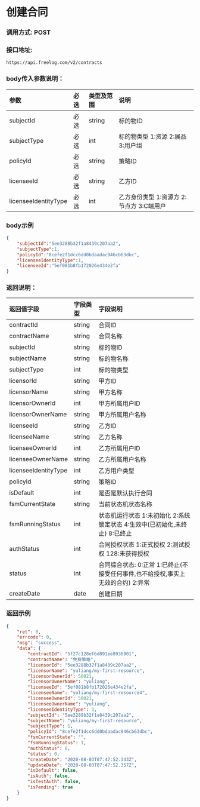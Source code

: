 # 创建合同

### 调用方式: POST

### 接口地址:

```
https://api.freelog.com/v2/contracts
```

### body传入参数说明：

| 参数 | 必选 | 类型及范围 | 说明 |
| :--- | :--- | :--- | :--- |
| subjectId | 必选 | string | 标的物ID |
| subjectType | 必选 | int | 标的物类型 1:资源 2:展品 3:用户组 |
| policyId | 必选 | string | 策略ID |
| licenseeId | 必选 | string | 乙方ID |
| licenseeIdentityType | 必选 | int | 乙方身份类型 1:资源方 2:节点方 3:C端用户 |

### body示例

```json
{
	"subjectId":"5ee3288b32f1a8439c207aa2",
	"subjectType":1,
	"policyId":"8cefe2f1dcc6dd0bdaadac946cb63dbc",
	"licenseeIdentityType":1,
	"licenseeId":"5ef081b8fb172026e434e2fa"
}
```

### 返回说明：

| 返回值字段 | 字段类型 | 字段说明 |
| :--- | :--- | :--- |
| contractId | string | 合同ID |
| contractName | string | 合同名称 |
| subjectId | string | 标的物ID |
| subjectName | string | 标的物名称 |
| subjectType | int | 标的物类型 |
| licensorId | string | 甲方ID |
| licensorName | string | 甲方名称 |
| licensorOwnerId | int | 甲方所属用户ID |
| licensorOwnerName | string | 甲方所属用户名称 |
| licenseeId | string | 乙方ID |
| licenseeName | string | 乙方名称 |
| licenseeOwnerId | int | 乙方所属用户ID |
| licenseeOwnerName | string | 乙方所属用户名称 |
| licenseeIdentityType | int | 乙方用户类型 |
| policyId | string | 策略ID |
| isDefault | int | 是否是默认执行合同 |
| fsmCurrentState | string| 当前状态机状态名称 |
| fsmRunningStatus | int | 状态机运行状态 1:未初始化 2:系统锁定状态 4:生效中(已初始化,未终止) 8:已终止 | 
| authStatus | int | 合同授权状态 1:正式授权 2:测试授权 128:未获得授权 |
| status | int | 合同综合状态: 0:正常 1:已终止(不接受任何事件,也不给授权,事实上无效的合约) 2:异常 |
| createDate | date | 创建日期 |

### 返回示例

```json
{
    "ret": 0,
    "errcode": 0,
    "msg": "success",
    "data": {
        "contractId": "5f27c128ef6d891ee8936901",
        "contractName": "免费策略",
        "licensorId": "5ee3288b32f1a8439c207aa2",
        "licensorName": "yuliang/my-first-resource",
        "licensorOwnerId": 50021,
        "licensorOwnerName": "yuliang",
        "licenseeId": "5ef081b8fb172026e434e2fa",
        "licenseeName": "yuliang/my-first-resource4",
        "licenseeOwnerId": 50021,
        "licenseeOwnerName": "yuliang",
        "licenseeIdentityType": 1,
        "subjectId": "5ee3288b32f1a8439c207aa2",
        "subjectName": "yuliang/my-first-resource",
        "subjectType": 1,
        "policyId": "8cefe2f1dcc6dd0bdaadac946cb63dbc",
        "fsmCurrentState": "",
        "fsmRunningStatus": 1,
        "authStatus": 8,
        "status": 0,
        "createDate": "2020-08-03T07:47:52.343Z",
        "updateDate": "2020-08-03T07:47:52.357Z",
        "isDefault": false,
        "isAuth": false,
        "isTestAuth": false,
        "isPending": true
    }
}
```
